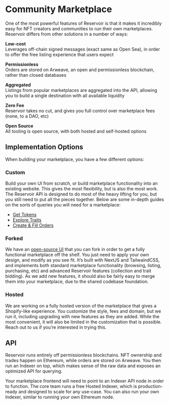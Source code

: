 # Community Marketplace

One of the most powerful features of Reservoir is that it makes it incredibly easy for NFT creators and communities to run their own marketplaces. Reservoir differs from other solutions in a number of ways:

**Low-cost**  
Leverages off-chain signed messages (exact same as Open Sea), in order to offer the free listing experience that users expect

**Permissionless**  
Orders are stored on Arweave, an open and permissionless blockchain, rather than closed databases

**Aggregated**  
Listings from popular marketplaces are aggregated into the API, allowing you to build a single destination with all available liquidity

**Zero Fee**  
Reservoir takes no cut, and gives you full control over marketplace fees (none, to a DAO, etc)

**Open Source**  
All tooling is open source, with both hosted and self-hosted options

## Implementation Options

When building your marketplace, you have a few different options:

### Custom  
Build your own UI from scratch, or build marketplace functionality into an existing website. This gives the most flexibility, but is also the most work. The Reservoir API is designed to do most of the heavy lifting for you, but you still need to put all the pieces together. Below are some in-depth guides on the sorts of queries you will need for a marketplace:

 - [Get Tokens](../use-cases/get-token-prices)
 - [Explore Traits](../use-cases/explore-traits)
 - [Create & Fill Orders](../use-cases/execute-orders)

### Forked  
We have an [open-source UI](https://github.com/reservoirprotocol/sample-marketplace) that you can fork in order to get a fully functional marketplace off the shelf. You just need to apply your own design, and modify as you see fit. It’s built with NextJS and TailwaindCSS, and implements both standard marketplace functionality (browsing, listing, purchasing, etc) and advanced Reservoir features (collection and trait bidding). As we add new features, it should also be fairly easy to merge them into your marketplace, due to the shared codebase foundation.

### Hosted  
We are working on a fully hosted version of the marketplace that gives a Shopify-like experience. You customize the style, fees and domain, but we run it, including upgrading with new features as they are added. While the most convenient, it will also be limited in the customization that is possible. Reach out to us if you’re interested in trying this.

## API

Reservoir runs entirely off permissionless blockchains. NFT ownership and trades happen on Ethereum, while orders are stored on Arweave. You then run an Indexer on top, which makes sense of the raw data and exposes an optimized API for querying. 

Your marketplace frontend will need to point to an Indexer API node in order to function. The core team runs a free Hosted Indexer, which is production-ready and designed to scale for any use-case. You can also run your own Indexer, similar to running your own Ethereum node. 
